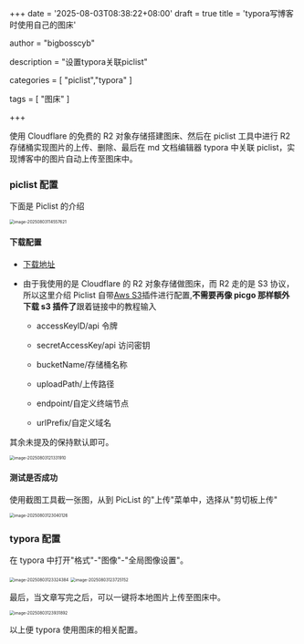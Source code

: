 +++
date = '2025-08-03T08:38:22+08:00'
draft = true
title = 'typora写博客时使用自己的图床'

author = "bigbosscyb"

description = "设置typora关联piclist"

categories = [
    "piclist","typora"
]

tags = [
    "图床"
]

+++

使用 Cloudflare 的免费的 R2 对象存储搭建图床、然后在 piclist 工具中进行 R2 存储桶实现图片的上传、删除、最后在 md 文档编辑器 typora 中关联 piclist，实现博客中的图片自动上传至图床中。

### piclist 配置

下面是 Piclist 的介绍

<img src="https://picture.939826.xyz/pictures/img/image-20250803114557621.png" alt="image-20250803114557621" style="zoom:50%;" />

#### 下载配置

- [下载地址](https://piclist.cn/app.html#mac)

- 由于我使用的是 Cloudflare 的 R2 对象存储做图床，而 R2 走的是 S3 协议，所以这里介绍 Piclist 自带[Aws S3](https://piclist.cn/configure.html#%E5%86%85%E7%BD%AEaws-s3)插件进行配置,**不需要再像 picgo 那样额外下载 s3 插件了**跟着链接中的教程输入

  - accessKeyID/api 令牌
  - secretAccessKey/api 访问密钥
  - bucketName/存储桶名称

  - uploadPath/上传路径
  - endpoint/自定义终端节点
  - urlPrefix/自定义域名

其余未提及的保持默认即可。

<img src="https://picture.939826.xyz/pictures/img/image-20250803121331910.png" alt="image-20250803121331910" style="zoom:50%;" />

#### 测试是否成功

使用截图工具截一张图，从到 PicList 的"上传"菜单中，选择从"剪切板上传"

<img src="https://picture.939826.xyz/pictures/img/image-20250803123040126.png" alt="image-20250803123040126" style="zoom:50%;" />

### typora 配置

在 typora 中打开"格式"-"图像"-"全局图像设置"。

<img src="https://picture.939826.xyz/pictures/img/image-20250803123324384.png" alt="image-20250803123324384" style="zoom:50%;" />

<img src="https://picture.939826.xyz/pictures/img/image-20250803123725152.png" alt="image-20250803123725152" style="zoom:50%;" />

最后，当文章写完之后，可以一键将本地图片上传至图床中。

<img src="https://picture.939826.xyz/pictures/img/image-20250803123931892.png" alt="image-20250803123931892" style="zoom:50%;" />

以上便 typora 使用图床的相关配置。
